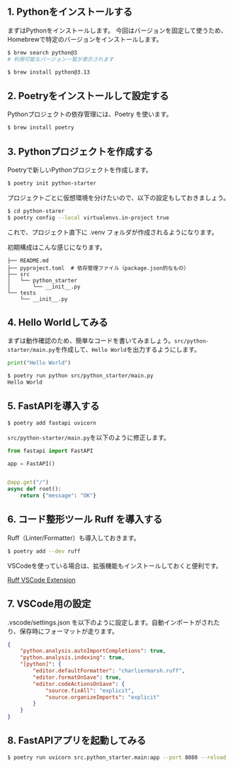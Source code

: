 
## 1. Pythonをインストールする
まずはPythonをインストールします。
今回はバージョンを固定して使うため、Homebrewで特定のバージョンをインストールします。

```bash
$ brew search python@3
# 利用可能なバージョン一覧が表示されます

$ brew install python@3.13
```

## 2. Poetryをインストールして設定する
Pythonプロジェクトの依存管理には、Poetry を使います。

```bash
$ brew install poetry
```

## 3. Pythonプロジェクトを作成する
Poetryで新しいPythonプロジェクトを作成します。

```bash
$ poetry init python-starter
```
プロジェクトごとに仮想環境を分けたいので、以下の設定もしておきましょう。

```bash
$ cd python-starer
$ poetry config --local virtualenvs.in-project true
```

これで、プロジェクト直下に .venv フォルダが作成されるようになります。

初期構成はこんな感じになります。

```
├── README.md
├── pyproject.toml  # 依存管理ファイル（package.json的なもの）
├── src
│   └── python_starter
│       └── __init__.py
└── tests
    └── __init__.py
```

## 4. Hello Worldしてみる
まずは動作確認のため、簡単なコードを書いてみましょう。`src/python-starter/main.py`を作成して、`Hello World`を出力するようにします。

```python
print("Hello World")
```

```bash
$ poetry run python src/python_starter/main.py
Hello World
```
## 5. FastAPIを導入する

```bash
$ poetry add fastapi uvicorn
```
`src/python-starter/main.py`を以下のように修正します。
```python
from fastapi import FastAPI

app = FastAPI()


@app.get("/")
async def root():
    return {"message": "OK"}
```

## 6. コード整形ツール Ruff を導入する
Ruff（Linter/Formatter）も導入しておきます。
```bash
$ poetry add --dev ruff
```
VSCodeを使っている場合は、拡張機能もインストールしておくと便利です。

[Ruff VSCode Extension](https://marketplace.visualstudio.com/items/?itemName=charliermarsh.ruff)

## 7. VSCode用の設定
.vscode/settings.json を以下のように設定します。自動インポートがされたり、保存時にフォーマットが走ります。
```json
{
    "python.analysis.autoImportCompletions": true,
    "python.analysis.indexing": true,
    "[python]": {
        "editor.defaultFormatter": "charliermarsh.ruff",
        "editor.formatOnSave": true,
        "editor.codeActionsOnSave": {
            "source.fixAll": "explicit",
            "source.organizeImports": "explicit"
        }
    }
}
```

## 8. FastAPIアプリを起動してみる
```bash
$ poetry run uvicorn src.python_starter.main:app --port 8080 --reload
```